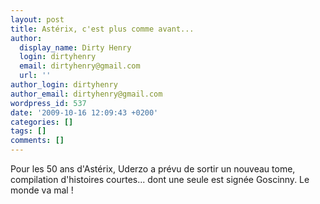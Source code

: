 ```yaml
---
layout: post
title: Astérix, c'est plus comme avant...
author:
  display_name: Dirty Henry
  login: dirtyhenry
  email: dirtyhenry@gmail.com
  url: ''
author_login: dirtyhenry
author_email: dirtyhenry@gmail.com
wordpress_id: 537
date: '2009-10-16 12:09:43 +0200'
categories: []
tags: []
comments: []
---
```

Pour les 50 ans d'Astérix, Uderzo a prévu de sortir un nouveau tome, compilation d'histoires courtes... dont une seule est signée Goscinny. Le monde va mal !
